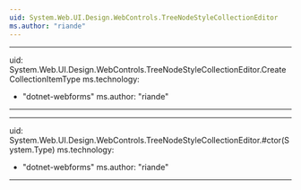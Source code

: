 ```yaml
---
uid: System.Web.UI.Design.WebControls.TreeNodeStyleCollectionEditor
ms.author: "riande"
---
```


---
uid: System.Web.UI.Design.WebControls.TreeNodeStyleCollectionEditor.CreateCollectionItemType
ms.technology: 
  - "dotnet-webforms"
ms.author: "riande"
---

---
uid: System.Web.UI.Design.WebControls.TreeNodeStyleCollectionEditor.#ctor(System.Type)
ms.technology: 
  - "dotnet-webforms"
ms.author: "riande"
---

